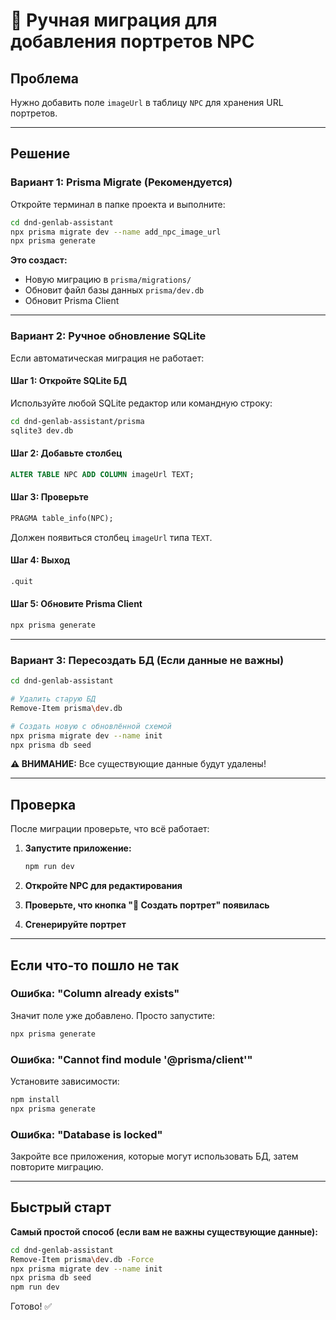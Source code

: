 # 📝 Ручная миграция для добавления портретов NPC

## Проблема

Нужно добавить поле `imageUrl` в таблицу `NPC` для хранения URL портретов.

---

## Решение

### Вариант 1: Prisma Migrate (Рекомендуется)

Откройте терминал в папке проекта и выполните:

```bash
cd dnd-genlab-assistant
npx prisma migrate dev --name add_npc_image_url
npx prisma generate
```

**Это создаст:**
- Новую миграцию в `prisma/migrations/`
- Обновит файл базы данных `prisma/dev.db`
- Обновит Prisma Client

---

### Вариант 2: Ручное обновление SQLite

Если автоматическая миграция не работает:

#### Шаг 1: Откройте SQLite БД

Используйте любой SQLite редактор или командную строку:

```bash
cd dnd-genlab-assistant/prisma
sqlite3 dev.db
```

#### Шаг 2: Добавьте столбец

```sql
ALTER TABLE NPC ADD COLUMN imageUrl TEXT;
```

#### Шаг 3: Проверьте

```sql
PRAGMA table_info(NPC);
```

Должен появиться столбец `imageUrl` типа `TEXT`.

#### Шаг 4: Выход

```sql
.quit
```

#### Шаг 5: Обновите Prisma Client

```bash
npx prisma generate
```

---

### Вариант 3: Пересоздать БД (Если данные не важны)

```bash
cd dnd-genlab-assistant

# Удалить старую БД
Remove-Item prisma\dev.db

# Создать новую с обновлённой схемой
npx prisma migrate dev --name init
npx prisma db seed
```

**⚠️ ВНИМАНИЕ:** Все существующие данные будут удалены!

---

## Проверка

После миграции проверьте, что всё работает:

1. **Запустите приложение:**
   ```bash
   npm run dev
   ```

2. **Откройте NPC для редактирования**

3. **Проверьте, что кнопка "🎨 Создать портрет" появилась**

4. **Сгенерируйте портрет**

---

## Если что-то пошло не так

### Ошибка: "Column already exists"

Значит поле уже добавлено. Просто запустите:
```bash
npx prisma generate
```

### Ошибка: "Cannot find module '@prisma/client'"

Установите зависимости:
```bash
npm install
npx prisma generate
```

### Ошибка: "Database is locked"

Закройте все приложения, которые могут использовать БД, затем повторите миграцию.

---

## Быстрый старт

**Самый простой способ (если вам не важны существующие данные):**

```bash
cd dnd-genlab-assistant
Remove-Item prisma\dev.db -Force
npx prisma migrate dev --name init
npx prisma db seed
npm run dev
```

Готово! ✅


